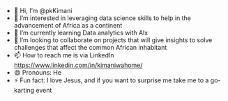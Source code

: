 - 👋 Hi, I’m @pkKimani
- 👀 I’m interested in leveraging data science skills to help in the advancement of Africa as a continent
- 🌱 I’m currently learning Data analytics with Alx 
- 💞️ I’m looking to collaborate on projects that will give insights to solve challenges that affect the common African inhabitant
- 📫 How to reach me is via LinkedIn https://www.linkedin.com/in/kimaniwahome/
- 😄 Pronouns: He
- ⚡ Fun fact: I love Jesus, and if you want to surprise me take me to a go-karting event

<!---
pkKimani/pkKimani is a ✨ special ✨ repository because its `README.md` (this file) appears on your GitHub profile.
You can click the Preview link to take a look at your changes.
--->
